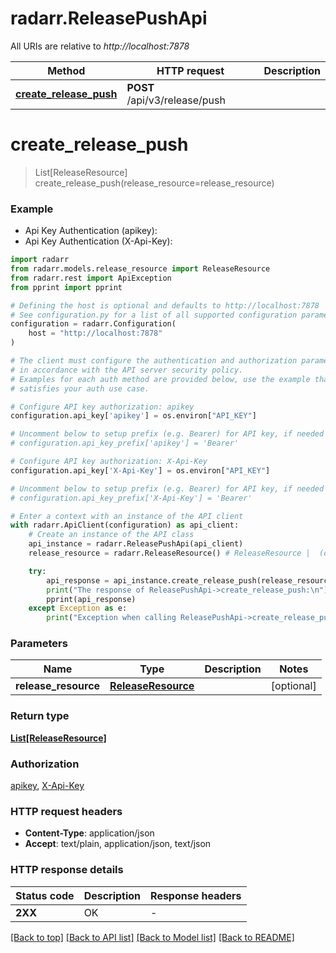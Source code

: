 # radarr.ReleasePushApi

All URIs are relative to *http://localhost:7878*

Method | HTTP request | Description
------------- | ------------- | -------------
[**create_release_push**](ReleasePushApi.md#create_release_push) | **POST** /api/v3/release/push | 


# **create_release_push**
> List[ReleaseResource] create_release_push(release_resource=release_resource)

### Example

* Api Key Authentication (apikey):
* Api Key Authentication (X-Api-Key):

```python
import radarr
from radarr.models.release_resource import ReleaseResource
from radarr.rest import ApiException
from pprint import pprint

# Defining the host is optional and defaults to http://localhost:7878
# See configuration.py for a list of all supported configuration parameters.
configuration = radarr.Configuration(
    host = "http://localhost:7878"
)

# The client must configure the authentication and authorization parameters
# in accordance with the API server security policy.
# Examples for each auth method are provided below, use the example that
# satisfies your auth use case.

# Configure API key authorization: apikey
configuration.api_key['apikey'] = os.environ["API_KEY"]

# Uncomment below to setup prefix (e.g. Bearer) for API key, if needed
# configuration.api_key_prefix['apikey'] = 'Bearer'

# Configure API key authorization: X-Api-Key
configuration.api_key['X-Api-Key'] = os.environ["API_KEY"]

# Uncomment below to setup prefix (e.g. Bearer) for API key, if needed
# configuration.api_key_prefix['X-Api-Key'] = 'Bearer'

# Enter a context with an instance of the API client
with radarr.ApiClient(configuration) as api_client:
    # Create an instance of the API class
    api_instance = radarr.ReleasePushApi(api_client)
    release_resource = radarr.ReleaseResource() # ReleaseResource |  (optional)

    try:
        api_response = api_instance.create_release_push(release_resource=release_resource)
        print("The response of ReleasePushApi->create_release_push:\n")
        pprint(api_response)
    except Exception as e:
        print("Exception when calling ReleasePushApi->create_release_push: %s\n" % e)
```



### Parameters


Name | Type | Description  | Notes
------------- | ------------- | ------------- | -------------
 **release_resource** | [**ReleaseResource**](ReleaseResource.md)|  | [optional] 

### Return type

[**List[ReleaseResource]**](ReleaseResource.md)

### Authorization

[apikey](../README.md#apikey), [X-Api-Key](../README.md#X-Api-Key)

### HTTP request headers

 - **Content-Type**: application/json
 - **Accept**: text/plain, application/json, text/json

### HTTP response details

| Status code | Description | Response headers |
|-------------|-------------|------------------|
**2XX** | OK |  -  |

[[Back to top]](#) [[Back to API list]](../README.md#documentation-for-api-endpoints) [[Back to Model list]](../README.md#documentation-for-models) [[Back to README]](../README.md)

